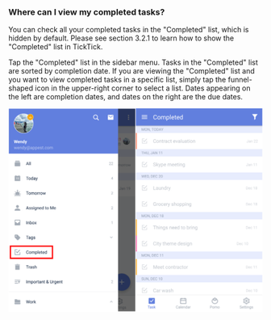 ### Where can I view my completed tasks?

You can check all your completed tasks in the "Completed" list, which is hidden by default. Please see section 3.2.1 to learn how to show the "Completed" list in TickTick.

Tap the "Completed" list in the sidebar menu. Tasks in the "Completed" list are sorted by completion date. If you are viewing the "Completed" list and you want to view completed tasks in a specific list, simply tap the funnel-shaped icon in the upper-right corner to select a list. Dates appearing on the left are completion dates, and dates on the right are the due dates.



![](../tick-android/3.3/3.3.8.png)